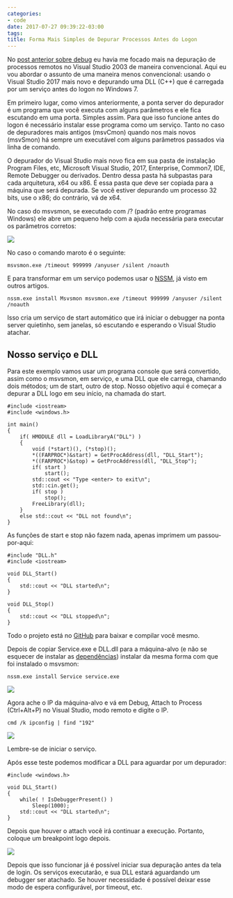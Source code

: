 ```yaml
---
categories:
- code
date: 2017-07-27 09:39:22-03:00
tags:
title: Forma Mais Simples de Depurar Processos Antes do Logon
---
```


No [post anterior sobre debug](/debugger-remoto-do-visual-studio) eu havia me focado mais na depuração de processos remotos no Visual Studio 2003 de maneira convencional. Aqui eu vou abordar o assunto de uma maneira menos convencional: usando o Visual Studio 2017 mais novo e depurando uma DLL (C++) que é carregada por um serviço antes do logon no Windows 7.

Em primeiro lugar, como vimos anteriormente, a ponta server do depurador é um programa que você executa com alguns parâmetros e ele fica escutando em uma porta. Simples assim. Para que isso funcione antes do logon é necessário instalar esse programa como um serviço. Tanto no caso de depuradores mais antigos (msvCmon) quando nos mais novos (msvSmon) há sempre um executável com alguns parâmetros passados via linha de comando.

O depurador do Visual Studio mais novo fica em sua pasta de instalação Program Files, etc, Microsoft Visual Studio, 2017, Enterprise, Common7, IDE, Remote Debugger ou derivados. Dentro dessa pasta há subpastas para cada arquitetura, x64 ou x86. É essa pasta que deve ser copiada para a máquina que será depurada. Se você estiver depurando um processo 32 bits, use o x86; do contrário, vá de x64.

No caso do msvsmon, se executado com /? (padrão entre programas Windows) ele abre um pequeno help com a ajuda necessária para executar os parâmetros corretos:

![](/img/CZIHbHZ.png)

No caso o comando maroto é o seguinte:

```
msvsmon.exe /timeout 999999 /anyuser /silent /noauth
```

E para transformar em um serviço podemos usar o [NSSM](https://nssm.cc/), já visto em outros artigos.

```
nssm.exe install Msvsmon msvsmon.exe /timeout 999999 /anyuser /silent /noauth
```

Isso cria um serviço de start automático que irá iniciar o debugger na ponta server quietinho, sem janelas, só escutando e esperando o Visual Studio atachar.

## Nosso serviço e DLL

Para este exemplo vamos usar um programa console que será convertido, assim como o msvsmon, em serviço, e uma DLL que ele carrega, chamando dois métodos; um de start, outro de stop. Nosso objetivo aqui é começar a depurar a DLL logo em seu início, na chamada do start.

```
#include <iostream>
#include <windows.h>

int main()
{
    if( HMODULE dll = LoadLibraryA("DLL") )
    {
        void (*start)(), (*stop)();
        *((FARPROC*)&start) = GetProcAddress(dll, "DLL_Start");
        *((FARPROC*)&stop) = GetProcAddress(dll, "DLL_Stop");
        if( start )
            start();
        std::cout << "Type <enter> to exit\n";
        std::cin.get();
        if( stop )
            stop();
        FreeLibrary(dll);
    }
    else std::cout << "DLL not found\n";
}
```

As funções de start e stop não fazem nada, apenas imprimem um passou-por-aqui:

```
#include "DLL.h"
#include <iostream>

void DLL_Start()
{
    std::cout << "DLL started\n";
}

void DLL_Stop()
{
    std::cout << "DLL stopped\n";
}
```

Todo o projeto está no [GitHub](https://github.com/Caloni/DLLInsideService) para baixar e compilar você mesmo.

Depois de copiar Service.exe e DLL.dll para a máquina-alvo (e não se esquecer de instalar as [dependências](https://www.google.com.br/search?q=visual+c%2B%2B+redistributable+2017&oq=visual+c%2B%2B+redistributable)) instalar da mesma forma com que foi instalado o msvsmon:

```
nssm.exe install Service service.exe
```

![](/img/lgPCGyW.png)

Agora ache o IP da máquina-alvo e vá em Debug, Attach to Process (Ctrl+Alt+P) no Visual Studio, modo remoto e digite o IP.

```
cmd /k ipconfig | find "192"
```

![](/img/GpNPhiC.png)

Lembre-se de iniciar o serviço.

Após esse teste podemos modificar a DLL para aguardar por um depurador:

```
#include <windows.h>

void DLL_Start()
{
    while( ! IsDebuggerPresent() )
        Sleep(1000);
    std::cout << "DLL started\n";
}
```

Depois que houver o attach você irá continuar a execução. Portanto, coloque um breakpoint logo depois.

![](/img/hja6Y2Y.png)

Depois que isso funcionar já é possível iniciar sua depuração antes da tela de login. Os serviços executarão, e sua DLL estará aguardando um debugger ser atachado. Se houver necessidade é possível deixar esse modo de espera configurável, por timeout, etc.
